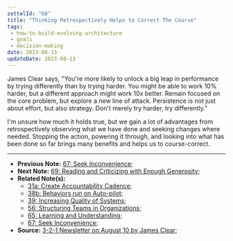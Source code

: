 ```yaml
---
zettelId: "68"
title: "Thinking Retrospectively Helps to Correct The Course"
tags:
 - how-to-build-evolving-architecture
 - goals
 - decision-making
date: 2023-08-13
updateDate: 2023-08-13
---
```


James Clear says, "You're more likely to unlock a big leap in performance by trying differently than by trying harder. You might be able to work 10% harder, but a different approach might work 10x better. Remain focused on the core problem, but explore a new line of attack. Persistence is not just about effort, but also strategy. Don't merely try harder, try differently."

I'm unsure how much it holds true, but we gain a lot of advantages from retrospectively observing what we have done and seeking changes where needed. Stopping the action, powering it through, and looking into what has been done so far brings many benefits and helps us to course-correct.

---

- **Previous Note:** [67: Seek Inconvenience](/notes/67/);
- **Next Note:** [69: Reading and Criticizing with Enough Generosity](/notes/69/);
- **Related Note(s):**
  - [31a: Create Accountability Cadence](/notes/31a/);
  - [38b: Behaviors run on Auto-pilot](notes/38b/);
  - [39: Increasing Quality of Systems](/notes/39/);
  - [56: Structuring Teams in Organizations](/notes/56/);
  - [65: Learning and Understanding](/notes/65/);
  - [67: Seek Inconvenience](/notes/67/);
- **Source:** [3-2-1 Newsletter on August 10 by James Clear](https://jamesclear.com/3-2-1/august-10-2023/);
